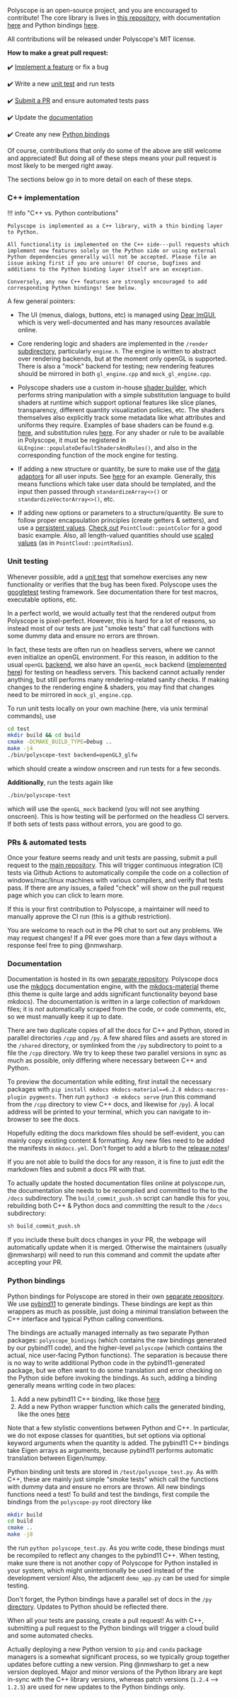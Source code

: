 Polyscope is an open-source project, and you are encouraged to contribute! The core library is lives in [this repository](https://github.com/nmwsharp/polyscope), with documentation [here](https://github.com/nmwsharp/polyscope-docs) and Python bindings [here](https://github.com/nmwsharp/polyscope-py).
    
All contributions will be released under Polyscope's MIT license.

**How to make a great pull request:**

:heavy_check_mark: [Implement a feature](#c-implementation) or fix a bug

:heavy_check_mark: Write a new [unit test](#unit-testing) and run tests

:heavy_check_mark: [Submit a PR](#prs-automated-tests) and ensure automated tests pass

:heavy_check_mark: Update the [documentation](#documentation) 

:heavy_check_mark: Create any new [Python bindings](#python-bindings)

Of course, contributions that only do some of the above are still welcome and appreciated! But doing all of these steps means your pull request is most likely to be merged right away.

The sections below go in to more detail on each of these steps.

### C++ implementation

!!! info "C++ vs. Python contributions"

    Polyscope is implemented as a C++ library, with a thin binding layer to Python.

    All functionality is implemented on the C++ side---pull requests which implement new features solely on the Python side or using external Python dependencies generally will not be accepted. Please file an issue asking first if you are unsure! Of course, bugfixes and additions to the Python binding layer itself are an exception.

    Conversely, any new C++ features are strongly encouraged to add corresponding Python bindings! See below.

A few general pointers:

  - The UI (menus, dialogs, buttons, etc) is managed using [Dear ImGUI](https://github.com/ocornut/imgui), which is very well-documented and has many resources available online.
  
  - Core rendering logic and shaders are implemented in the `/render` [subdirectory](https://github.com/nmwsharp/polyscope/tree/master/include/polyscope/render), particularly `engine.h`. The engine is written to abstract over rendering backends, but at the moment only openGL is supported. There is also a "mock" backend for testing; new rendering features should be mirrored in both `gl_engine.cpp` and `mock_gl_engine.cpp`.

  - Polyscope shaders use a custom in-house [shader builder](https://github.com/nmwsharp/polyscope/blob/master/src/render/shader_builder.cpp), which performs string manipulation with a simple substitution language to build shaders at runtime which support optional features like slice planes, transparency, different quantity visualization policies, etc. The shaders themselves also explicitly track some metadata like what attributes and uniforms they require. Examples of base shaders can be found e.g. [here](https://github.com/nmwsharp/polyscope/blob/master/src/render/opengl/shaders/sphere_shaders.cpp), and substitution rules [here](https://github.com/nmwsharp/polyscope/blob/master/src/render/opengl/shaders/rules.cpp). For any shader or rule to be available in Polyscope, it must be registered in `GLEngine::populateDefaultShadersAndRules()`, and also in the corresponding function of the mock engine for testing.

  - If adding a new structure or quantity, be sure to make use of the [data adaptors](/data_adaptors/) for all user inputs. See [here](https://github.com/nmwsharp/polyscope/blob/master/include/polyscope/point_cloud.ipp#L9-L10) for an example. Generally, this means functions which take user data should be templated, and the input then passed through `standardizeArray<>()` or `standardizeVectorArray<>()`, etc.

  - If adding new options or parameters to a structure/quantity. Be sure to follow proper encapsulation principles (create getters & setters), and use a [persistent values](/basics/parameters/#persistent-values). [Check out](https://github.com/nmwsharp/polyscope/blob/master/include/polyscope/point_cloud.h) `PointCloud::pointColor` for a good basic example.  Also, all length-valued quantities should use [scaled values](/basics/parameters/#scaled-values) (as in `PointCloud::pointRadius`).

### Unit testing 

Whenever possible, add a [unit test](https://github.com/nmwsharp/polyscope/blob/master/test/src/basics_test.cpp) that somehow exercises any new functionality or verifies that the bug has been fixed.  Polyscope uses the [googletest](https://github.com/google/googletest) testing framework. See documentation there for test macros, executable options, etc.

In a perfect world, we would actually test that the rendered output from Polyscope is pixel-perfect. However, this is hard for a lot of reasons, so instead most of our tests are just "smoke tests" that call functions with some dummy data and ensure no errors are thrown.

In fact, these tests are often run on headless servers, where we cannot even initialize an openGL environment. For this reason, in addition to the usual `openGL` [backend](/building/#backends), we also have an `openGL_mock` backend ([implemented here](https://github.com/nmwsharp/polyscope/blob/master/src/render/mock_opengl/mock_gl_engine.cpp)) for testing on headless servers. This backend cannot actually render anything, but still performs many rendering-related sanity checks.  If making changes to the rendering engine & shaders, you may find that changes need to be mirrored in `mock_gl_engine.cpp`.

To run unit tests locally on your own machine (here, via unix terminal commands), use

```sh
cd test
mkdir build && cd build
cmake -DCMAKE_BUILD_TYPE=Debug ..
make -j4 
./bin/polyscope-test backend=openGL3_glfw
```

which should create a window onscreen and run tests for a few seconds.

**Additionally**, run the tests again like

```sh
./bin/polyscope-test 
```

which will use the `openGL_mock` backend (you will not see anything onscreen). This is how testing will be performed on the headless CI servers. If both sets of tests pass without errors, you are good to go.

### PRs & automated tests
  
Once your feature seems ready and unit tests are passing, submit a pull request to the [main repository](https://github.com/nmwsharp/polyscope). This will trigger continuous integration (CI) tests via Github Actions to automatically compile the code on a collection of windows/mac/linux machines with various compilers, and verify that tests pass. If there are any issues, a failed "check" will show on the pull request page which you can click to learn more.

If this is your first contribution to Polyscope, a maintainer will need to manually approve the CI run (this is a github restriction).

You are welcome to reach out in the PR chat to sort out any problems. We may request changes! If a PR ever goes more than a few days without a response feel free to ping @nmwsharp.

### Documentation

Documentation is hosted in its own [separate repository](https://github.com/nmwsharp/polyscope-docs). Polyscope docs use the [mkdocs](https://www.mkdocs.org/) documentation engine, with the [mkdocs-material](https://squidfunk.github.io/mkdocs-material/) theme (this theme is quite large and adds significant functionality beyond base mkdocs). The documentation is written in a large collection of markdown files; it is _not_ automatically scraped from the code, or code comments, etc, so we must manually keep it up to date.

There are two duplicate copies of all the docs for C++ and Python, stored in parallel directories `/cpp` and `/py`. A few shared files and assets are stored in the `/shared` directory, or symlinked from the `/py` subdirectory to point to a file the `/cpp` directory. We try to keep these two parallel versions in sync as much as possible, only differing where necessary between C++ and Python.

To preview the documentation while editing, first install the necessary packages with `pip install mkdocs mkdocs-material==6.2.8 mkdocs-macros-plugin pygments`. Then run `python3 -m mkdocs serve` (run this command from the `/cpp` directory to view C++ docs, and likewise for `/py`). A local address will be printed to your terminal, which you can navigate to in-browser to see the docs.

Hopefully editing the docs markdown files should be self-evident, you can mainly copy existing content & formatting. Any new files need to be added the manifests in `mkdocs.yml`.  Don't forget to add a blurb to the [release notes](../release_notes)! 

If you are not able to build the docs for any reason, it is fine to just edit the markdown files and submit a docs PR with that.

To actually update the hosted documentation files online at polyscope.run, the documentation site needs to be recompiled and committed to the to the `/docs` subdirectory. The `build_commit_push.sh` script can handle this for you, rebuilding both C++ & Python docs and committing the result to the `/docs` subdirectory:

```sh
sh build_commit_push.sh
```

If you include these built docs changes in your PR, the webpage will automatically update when it is merged. Otherwise the maintainers (usually @nmwsharp) will need to run this command and commit the update after accepting your PR.


### Python bindings

Python bindings for Polyscope are stored in their own [separate repository](https://github.com/nmwsharp/polyscope-py). We use [pybind11](https://pybind11.readthedocs.io/) to generate bindings. These bindings are kept as thin wrappers as much as possible, just doing a minimal translation between the C++ interface and typical Python calling conventions.

The bindings are actually managed internally as two separate Python packages: `polyscope_bindings` (which contains the raw bindings generated by our pybind11 code), and the higher-level `polyscope` (which contains the actual, nice user-facing Python functions). The separation is because there is no way to write additional Python code in the pybind11-generated package, but we often want to do some translation and error checking on the Python side before invoking the bindings. As such, adding a binding generally means writing code in two places:

  1. Add a new pybind11 C++ binding, like those [here](https://github.com/nmwsharp/polyscope-py/tree/master/src/cpp)
  2. Add a new Python wrapper function which calls the generated binding, like the ones [here](https://github.com/nmwsharp/polyscope-py/tree/master/src/polyscope)

Note that a few stylistic conventions between Python and C++. In particular, we do not expose classes for quantities, but set options via optional keyword arguments when the quantity is added. The pybind11 C++ bindings take Eigen arrays as arguments, because pybind11 performs automatic translation between Eigen/numpy.

Python binding unit tests are stored in `/test/polyscope_test.py`. As with C++, these are mainly just simple "smoke tests" which call the functions with dummy data and ensure no errors are thrown. All new bindings functions need a test! To build and test the bindings, first compile the bindings from the `polyscope-py` root directory like
```sh
mkdir build
cd build
cmake ..
make -j8
```
the run `python polyscope_test.py`. As you write code, these bindings must be recompiled to reflect any changes to the pybind11 C++. When testing, make sure there is not another copy of Polyscope for Python installed in your system, which might unintentionally be used instead of the development version! Also, the adjacent `demo_app.py` can be used for simple testing.

Don't forget, the Python bindings have a parallel set of docs in the `/py` [directory](https://github.com/nmwsharp/polyscope-docs/tree/master/docs/py). Updates to Python should be reflected there.

When all your tests are passing, create a pull request! As with C++, submitting a pull request to the Python bindings will trigger a cloud build and some automated checks.

Actually deploying a new Python version to `pip` and `conda` package managers is a somewhat significant process, so we typically group together updates before cutting a new version.  Ping @nmwsharp to get a new version deployed.  Major and minor versions of the Python library are kept in-sync with the C++ library versions, whereas patch versions (`1.2.4` --> `1.2.5`) are used for new updates to the Python bindings only.



